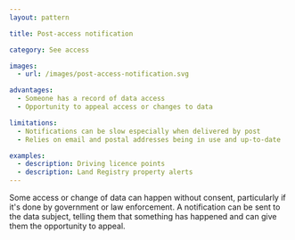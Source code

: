 ```yaml
---
layout: pattern

title: Post-access notification

category: See access

images:
  - url: /images/post-access-notification.svg

advantages:
  - Someone has a record of data access
  - Opportunity to appeal access or changes to data

limitations:
  - Notifications can be slow especially when delivered by post
  - Relies on email and postal addresses being in use and up-to-date

examples:
  - description: Driving licence points
  - description: Land Registry property alerts
---
```


Some access or change of data can happen without consent, particularly if it's done by government or law enforcement. A notification can be sent to the data subject, telling them that something has happened and can give them the opportunity to appeal.
